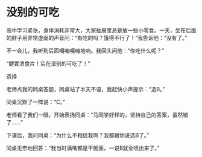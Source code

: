 # 没别的可吃

高中学习紧张，身体消耗非常大，大家抽屉里总是放一些小零食。一天，坐在后面的胖子用非常虚弱的声音问：“有吃的吗？饿得不行了！”我告诉他：“没有了。” 

不一会儿，我听到后面嘎嘣嘎嘣地响。我回头问他：“你吃什么呢？” 

“健胃消食片！实在没别的可吃了！” 

选择 

老师点我的同桌答题，同桌站了半天不语，我赶快小声提示：“选B。” 

同桌沉默了一阵说：“C。” 

老师看了我们一眼，开始表扬同桌：“马同学好样的，坚持自己的答案，虽然错了……” 

下课后，我问同桌：“为什么不相信我啊？我都跟你说选B了。” 

同桌无奈地回答：“我当时满嘴都是干脆面，一说B就全喷出来了。”